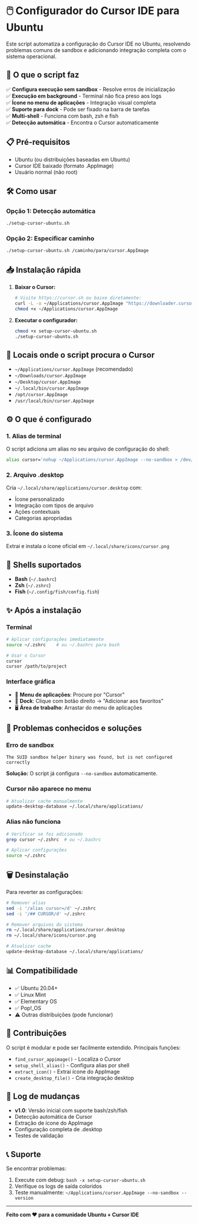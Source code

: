# 🖱️ Configurador do Cursor IDE para Ubuntu

Este script automatiza a configuração do Cursor IDE no Ubuntu, resolvendo problemas comuns de sandbox e adicionando integração completa com o sistema operacional.

## 🚀 O que o script faz

✅ **Configura execução sem sandbox** - Resolve erros de inicialização  
✅ **Execução em background** - Terminal não fica preso aos logs  
✅ **Ícone no menu de aplicações** - Integração visual completa  
✅ **Suporte para dock** - Pode ser fixado na barra de tarefas  
✅ **Multi-shell** - Funciona com bash, zsh e fish  
✅ **Detecção automática** - Encontra o Cursor automaticamente  

## 📋 Pré-requisitos

- Ubuntu (ou distribuições baseadas em Ubuntu)
- Cursor IDE baixado (formato .AppImage)
- Usuário normal (não root)

## 🛠️ Como usar

### Opção 1: Detecção automática
```bash
./setup-cursor-ubuntu.sh
```

### Opção 2: Especificar caminho
```bash
./setup-cursor-ubuntu.sh /caminho/para/cursor.AppImage
```

## 📥 Instalação rápida

1. **Baixar o Cursor:**
   ```bash
   # Visite https://cursor.sh ou baixe diretamente:
   curl -L -o ~/Applications/cursor.AppImage "https://downloader.cursor.sh/linux/appImage/x64"
   chmod +x ~/Applications/cursor.AppImage
   ```

2. **Executar o configurador:**
   ```bash
   chmod +x setup-cursor-ubuntu.sh
   ./setup-cursor-ubuntu.sh
   ```

## 🎯 Locais onde o script procura o Cursor

- `~/Applications/cursor.AppImage` (recomendado)
- `~/Downloads/cursor.AppImage`
- `~/Desktop/cursor.AppImage`
- `~/.local/bin/cursor.AppImage`
- `/opt/cursor.AppImage`
- `/usr/local/bin/cursor.AppImage`

## ⚙️ O que é configurado

### 1. Alias de terminal
O script adiciona um alias no seu arquivo de configuração do shell:
```bash
alias cursor='nohup ~/Applications/cursor.AppImage --no-sandbox > /dev/null 2>&1 &'
```

### 2. Arquivo .desktop
Cria `~/.local/share/applications/cursor.desktop` com:
- Ícone personalizado
- Integração com tipos de arquivo
- Ações contextuais
- Categorias apropriadas

### 3. Ícone do sistema
Extrai e instala o ícone oficial em `~/.local/share/icons/cursor.png`

## 🐚 Shells suportados

- **Bash** (`~/.bashrc`)
- **Zsh** (`~/.zshrc`) 
- **Fish** (`~/.config/fish/config.fish`)

## ✨ Após a instalação

### Terminal
```bash
# Aplicar configurações imediatamente
source ~/.zshrc    # ou ~/.bashrc para bash

# Usar o Cursor
cursor
cursor /path/to/project
```

### Interface gráfica
- 📱 **Menu de aplicações**: Procure por "Cursor"
- 📌 **Dock**: Clique com botão direito → "Adicionar aos favoritos"
- 🖥️ **Área de trabalho**: Arrastar do menu de aplicações

## 🔧 Problemas conhecidos e soluções

### Erro de sandbox
```
The SUID sandbox helper binary was found, but is not configured correctly
```
**Solução:** O script já configura `--no-sandbox` automaticamente.

### Cursor não aparece no menu
```bash
# Atualizar cache manualmente
update-desktop-database ~/.local/share/applications/
```

### Alias não funciona
```bash
# Verificar se foi adicionado
grep cursor ~/.zshrc  # ou ~/.bashrc

# Aplicar configurações
source ~/.zshrc
```

## 🗑️ Desinstalação

Para reverter as configurações:

```bash
# Remover alias
sed -i '/alias cursor=/d' ~/.zshrc
sed -i '/## CURSOR/d' ~/.zshrc

# Remover arquivos do sistema
rm ~/.local/share/applications/cursor.desktop
rm ~/.local/share/icons/cursor.png

# Atualizar cache
update-desktop-database ~/.local/share/applications/
```

## 📊 Compatibilidade

- ✅ Ubuntu 20.04+
- ✅ Linux Mint
- ✅ Elementary OS
- ✅ Pop!_OS
- ⚠️ Outras distribuições (pode funcionar)

## 🤝 Contribuições

O script é modular e pode ser facilmente extendido. Principais funções:

- `find_cursor_appimage()` - Localiza o Cursor
- `setup_shell_alias()` - Configura alias por shell
- `extract_icon()` - Extrai ícone do AppImage
- `create_desktop_file()` - Cria integração desktop

## 📝 Log de mudanças

- **v1.0**: Versão inicial com suporte bash/zsh/fish
- Detecção automática de Cursor
- Extração de ícone do AppImage
- Configuração completa de .desktop
- Testes de validação

## 📞 Suporte

Se encontrar problemas:

1. Execute com debug: `bash -x setup-cursor-ubuntu.sh`
2. Verifique os logs de saída coloridos
3. Teste manualmente: `~/Applications/cursor.AppImage --no-sandbox --version`

---

**Feito com ❤️ para a comunidade Ubuntu + Cursor IDE**
